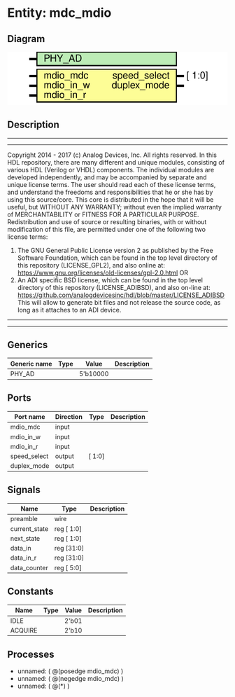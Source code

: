 # Entity: mdc_mdio

## Diagram

![Diagram](mdc_mdio.svg "Diagram")
## Description

***************************************************************************
 ***************************************************************************
 Copyright 2014 - 2017 (c) Analog Devices, Inc. All rights reserved.
 In this HDL repository, there are many different and unique modules, consisting
 of various HDL (Verilog or VHDL) components. The individual modules are
 developed independently, and may be accompanied by separate and unique license
 terms.
 The user should read each of these license terms, and understand the
 freedoms and responsibilities that he or she has by using this source/core.
 This core is distributed in the hope that it will be useful, but WITHOUT ANY
 WARRANTY; without even the implied warranty of MERCHANTABILITY or FITNESS FOR
 A PARTICULAR PURPOSE.
 Redistribution and use of source or resulting binaries, with or without modification
 of this file, are permitted under one of the following two license terms:
   1. The GNU General Public License version 2 as published by the
      Free Software Foundation, which can be found in the top level directory
      of this repository (LICENSE_GPL2), and also online at:
      <https://www.gnu.org/licenses/old-licenses/gpl-2.0.html>
 OR
   2. An ADI specific BSD license, which can be found in the top level directory
      of this repository (LICENSE_ADIBSD), and also on-line at:
      https://github.com/analogdevicesinc/hdl/blob/master/LICENSE_ADIBSD
      This will allow to generate bit files and not release the source code,
      as long as it attaches to an ADI device.
 ***************************************************************************
 ***************************************************************************
 
## Generics

| Generic name | Type | Value    | Description |
| ------------ | ---- | -------- | ----------- |
| PHY_AD       |      | 5'b10000 |             |
## Ports

| Port name    | Direction | Type   | Description |
| ------------ | --------- | ------ | ----------- |
| mdio_mdc     | input     |        |             |
| mdio_in_w    | input     |        |             |
| mdio_in_r    | input     |        |             |
| speed_select | output    | [ 1:0] |             |
| duplex_mode  | output    |        |             |
## Signals

| Name          | Type       | Description |
| ------------- | ---------- | ----------- |
| preamble      | wire       |             |
| current_state | reg [ 1:0] |             |
| next_state    | reg [ 1:0] |             |
| data_in       | reg [31:0] |             |
| data_in_r     | reg [31:0] |             |
| data_counter  | reg [ 5:0] |             |
## Constants

| Name    | Type | Value | Description |
| ------- | ---- | ----- | ----------- |
| IDLE    |      | 2'b01 |             |
| ACQUIRE |      | 2'b10 |             |
## Processes
- unnamed: ( @(posedge mdio_mdc) )
- unnamed: ( @(negedge mdio_mdc) )
- unnamed: ( @(*) )
